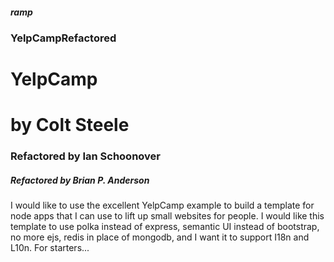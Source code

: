 ##### ramp
### YelpCampRefactored
# YelpCamp

# by Colt Steele
### Refactored by Ian Schoonover
##### Refactored by Brian P. Anderson

I would like to use the excellent YelpCamp example to build a template for
node apps that I can use to lift up small websites for people. I would like
this template to use polka instead of express, semantic UI instead of bootstrap,
no more ejs, redis in place of mongodb, and I want it to support I18n and L10n.
For starters...
